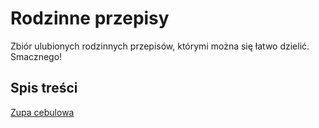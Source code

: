 # Rodzinne przepisy
Zbiór ulubionych rodzinnych przepisów, którymi można się łatwo dzielić.
Smacznego!

## Spis treści
[Zupa cebulowa](zupa-cebulowa.md)
